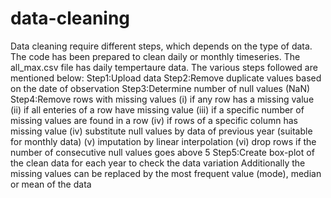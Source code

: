 # data-cleaning
Data cleaning require different steps, which depends on the type of data. The code has been prepared to clean daily or monthly timeseries. The all_max.csv file has daily tempertaure data.
The various steps followed are mentioned below:
Step1:Upload data
Step2:Remove duplicate values based on the date of observation
Step3:Determine number of null values (NaN)
Step4:Remove rows with missing values (i) if any row has a missing value (ii) if all enteries of a row have missing value (iii) if a specific number of missing values are found in a row (iv) if rows of a specific column has missing value (iv) substitute null values by data of previous year (suitable for monthly data) (v) imputation by linear interpolation (vi) drop rows if the number of consecutive null values goes above 5
Step5:Create box-plot of the clean data for each year to check the data variation
Additionally the missing values can be replaced by the most frequent value (mode), median or mean of the data

